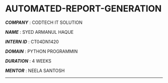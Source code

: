 # AUTOMATED-REPORT-GENERATION

***COMPANY*** : CODTECH IT SOLUTION

***NAME*** : SYED ARMANUL HAQUE

***INTERN ID*** : CT04DN1420

***DOMAIN*** : PYTHON PROGRAMMIN

***DURATION*** : 4 WEEKS 

***MENTOR*** : NEELA SANTOSH

***
